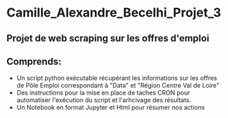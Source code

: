 # Camille_Alexandre_Becelhi_Projet_3

## Projet de web scraping sur les offres d'emploi

## Comprends: 
* Un script python exécutable récupérant les informations sur les offres de Pôle Emploi correspondant à "Data" et "Région Centre Val de Loire"
* Des instructions pour la mise en place de taches CRON pour automatiser l'exécution du script et l'arhcivage des résultats.
* Un Notebook en format Jupyter et Html pour résumer nos actions
